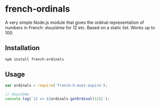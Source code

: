 # french-ordinals

A very simple Node.js module that gives the ordinal representation of numbers in French: _douzième_ for 12 etc. Based on a static list. Works up to 100.


## Installation 
```sh
npm install french-ordinals
```

## Usage

```javascript
var ordinals = require('french-h-muet-aspire');

// douzième
console.log(`12 => ${ordinals.getOrdinal(12)}`);
```
